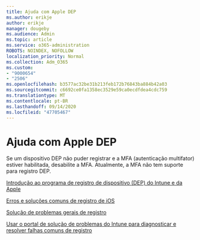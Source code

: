 ```yaml
---
title: Ajuda com Apple DEP
ms.author: erikje
author: erikje
manager: dougeby
ms.audience: Admin
ms.topic: article
ms.service: o365-administration
ROBOTS: NOINDEX, NOFOLLOW
localization_priority: Normal
ms.collection: Adm_O365
ms.custom:
- "9000654"
- "2506"
ms.openlocfilehash: b3577ac32be31b213feb172b76843ba884b42a03
ms.sourcegitcommit: c6692ce0fa1358ec3529e59ca0ecdfdea4cdc759
ms.translationtype: MT
ms.contentlocale: pt-BR
ms.lasthandoff: 09/14/2020
ms.locfileid: "47705467"
---
```

# <a name="help-with-apple-dep"></a>Ajuda com Apple DEP

Se um dispositivo DEP não puder registrar e a MFA (autenticação multifator) estiver habilitada, desabilite a MFA. Atualmente, a MFA não tem suporte para registro DEP.

[Introdução ao programa de registro de dispositivo (DEP) do Intune e da Apple](https://docs.microsoft.com/intune/enrollment/device-enrollment-program-enroll-ios)

[Erros e soluções comuns de registro de iOS](https://docs.microsoft.com/intune/enrollment/troubleshoot-ios-enrollment-errors)

[Solução de problemas gerais de registro](https://docs.microsoft.com/intune/enrollment/troubleshoot-device-enrollment-in-intune)

[Usar o portal de solução de problemas do Intune para diagnosticar e resolver falhas comuns de registro](https://docs.microsoft.com/intune/fundamentals/help-desk-operators)


